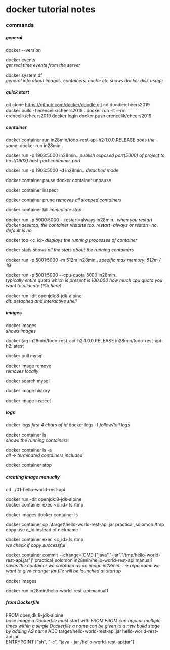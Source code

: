 # docker tutorial notes

### commands

##### general
docker --version

docker events\
_get real time events from the server_

docker system df			
_general info about images, containers, cache etc_
_shows docker disk usage_



##### quick start
git clone https://github.com/docker/doodle.git
cd doodle\cheers2019
docker build -t erencelik/cheers2019 .
docker run -it --rm erencelik/cheers2019
docker login
docker push erencelik/cheers2019




##### container
docker container run in28min/todo-rest-api-h2:1.0.0.RELEASE
 _does the same:_
docker run in28min..	                  

docker run -p 1903:5000 in28min..
_publish exposed port(5000) of project to host(1903)_
_host-port:container-port_

docker run -p 1903:5000 -d in28min..
_detached mode_

docker container pause <id>
docker container unpause <id>
  
docker container inspect <id>

docker container prune
_removes all stopped containers_

docker container kill <id>
_immediate stop_

docker run -p 5000:5000 --restart=always in28min..
_when you restart docker desktop, the container restarts too._
_restart=always or restart=no. default is no._

docker top <c_id>
_displays the running processes of container_

docker stats
_shows all the stats about the running containers_

docker run -p 5001:5000 -m 512m in28min..
_specific max memory: 512m / 1G_

docker run -p 5001:5000 --cpu-quota 5000 in28min..	
_typically entire quota which is present is 100.000_
_how much cpu quota you want to allocate (%5 here)_

docker run -dit openjdk:8-jdk-alpine			
_dit: detached and interactive shell_


##### images
docker images				
_shows images_

docker tag in28min/todo-rest-api-h2:1.0.0.RELEASE in28min/todo-rest-api-h2:latest

docker pull mysql

docker image remove <id>		
_removes locally_

docker search mysql

docker image history <id>

docker image inspect <id>


##### logs
docker logs <id>
_first 4 chars of id_
docker logs -f <id>
_follow/tail logs_

docker container ls			
_shows the running containers_

docker container ls -a			
_all -> terminated containers included_

docker container stop <id>



##### creating image manually

cd ../01-hello-world-rest-api

docker run -dit openjdk:8-jdk-alpine			
docker container exec <c_id> ls /tmp

docker images
docker container ls

docker container cp .\target\hello-world-rest-api.jar practical_solomon:/tmp		copy
											use c_id instead of nickname


docker container exec <c_id> ls /tmp							
_we check if copy successful_


docker container commit --change='CMD ["java","-jar","/tmp/hello-world-rest-api.jar"]' practical_solomon in28min/hello-world-rest-api:manual1		
_saves the container we creataed as an image_
_in28min... -> repo name we want to give_
_change: jar file will be launched at startup_

docker images

docker run in28min/hello-world-rest-api:manual1


##### from Dockerfile

FROM openjdk:8-jdk-alpine						
_base image_
_a Dockerfile must start with FROM_
_FROM can appear multiple times within a single Dockerfile_
_a name can be given to a new build stage by adding AS name_
ADD target/hello-world-rest-api.jar hello-world-rest-api.jar		
ENTRYPOINT ["sh", "-c", "java - jar /hello-world-rest-api.jar"]



